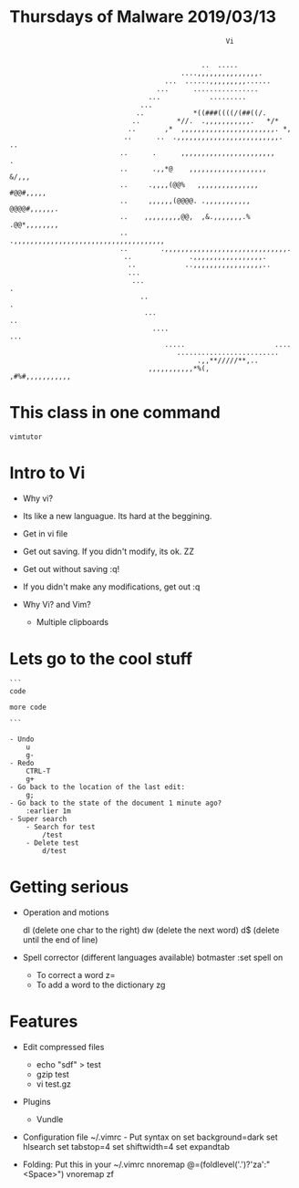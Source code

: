#                                           Thursdays of Malware 2019/03/13


                                                         Vi


                                                   ..  .....                           
                                              ....,,,,,,,,,,,,,,,.                     
                                          ...  ......,,,,,,,,,......                   
                                        ...      ................                      
                                      ...            .........                         
                                    ...                                                
                                   ..            *((###((((/(##((/.                    
                                  ..         *//.  .,,,,,,,,,,,.   */*                 
                                 ..       ,*  ,,,,,,,,,,,,,,,,,,,,,,,. *,              
                                ..      ..  .,,,,,,,,,,,,,,,,,,,,,,,,,.  ..            
                               ..      .      ,,,,,,,,,,,,,,,,,,,,,,,      .           
                               ..      .,,*@    ,,,,,,,,,,,,,,,,,,,    &/,,,           
                               ..     .,,,,(@@%   ,,,,,,,,,,,,,,,   #@@#,,,,,          
                               ..     ,,,,,,(@@@@. .,,,,,,,,,,,   @@@@#,,,,,,.         
                               ..    ,,,,,,,,,@@,  ,&.,,,,,,,.%   .@@*,,,,,,,,         
                               ..     .,,,,,,,,,,,,,,,,,,,,,,,,,,,,,,,,,,,,,           
                               ..        .,,,,,,,,,,,,,,,,,,,,,,,,,,,,,,.              
                                ..              .,,,,,,,,,,,,,,,,,.                    
                                 ..            ..,,,,,,,,,,,,,,,,,..                   
                                 ...                                                   
                                  ...                                           .      
                                    ..                                        .        
                                     ...                                    ..         
                                       ....                              ...           
                                          .....                      ....              
                                             .........................                 
                                                  .,,**/////**,..                      
                                      ,,,,,,,,,,,*%(,         ,#%#,,,,,,,,,,,          



# This class in one command

    vimtutor 



# Intro to Vi

- Why vi?

- Its like a new languague. Its hard at the beggining.

- Get in
    vi file
- Get out saving. If you didn't modify, its ok.
    ZZ
- Get out without saving
    :q!
- If you didn't make any modifications, get out
    :q

- Why Vi? and Vim?
    -  Multiple clipboards


# Lets go to the cool stuff

    ``` 
    code 

    more code 

    ```

    - Undo
        u
        g-
    - Redo
        CTRL-T
        g+
    - Go back to the location of the last edit: 
        g;
    - Go back to the state of the document 1 minute ago?
        :earlier 1m
    - Super search
        - Search for test
            /test
        - Delete test
            d/test


# Getting serious

- Operation and motions

    dl (delete one char to the right)
    dw (delete the next word)
    d$ (delete until the end of line)

- Spell corrector (different languages available) botmaster 
    :set spell on
    - To correct a word
        z=
    - To add a word to the dictionary
        zg
        


# Features

- Edit compressed files
    - echo "sdf" > test
    - gzip test
    - vi test.gz


- Plugins
    - Vundle




- Configuration file
    ~/.vimrc
        - Put
            syntax on
            set background=dark
            set hlsearch
            set tabstop=4
            set shiftwidth=4
            set expandtab

- Folding:
    Put this in your ~/.vimrc
        nnoremap <silent> <Space> @=(foldlevel('.')?'za':"\<Space>")<CR>
        vnoremap <Space> zf

    








